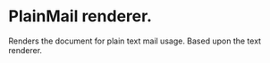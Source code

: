 PlainMail renderer.
=========================

Renders the document for plain text mail usage. Based upon the text renderer.
